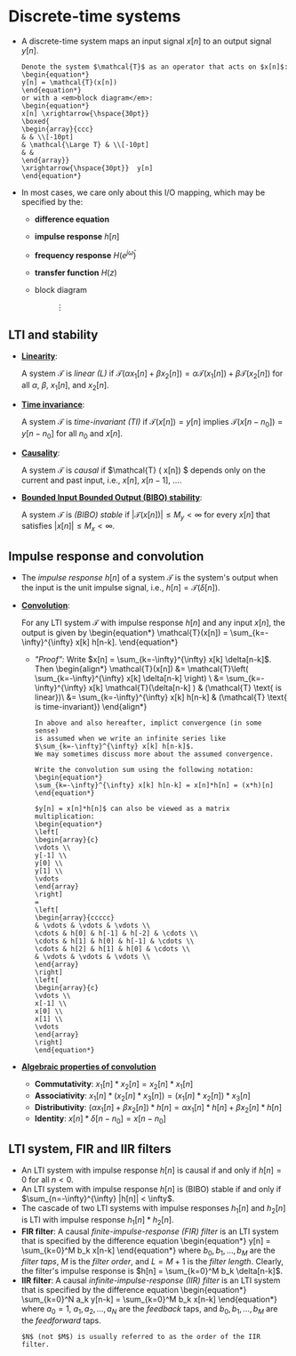 # Discrete-time systems
* A discrete-time system maps an input signal $x[n]$ to an output
  signal $y[n]$.
  ```{admonition} Notation
  Denote the system $\mathcal{T}$ as an operator that acts on $x[n]$:
  \begin{equation*}
  y[n] = \mathcal{T}(x[n])
  \end{equation*}
  or with a <em>block diagram</em>:
  \begin{equation*}
  x[n] \xrightarrow{\hspace{30pt}}
  \boxed{ 
  \begin{array}{ccc} 
  & & \\[-10pt] 
  & \mathcal{\Large T} & \\[-10pt] 
  & &
  \end{array}}
  \xrightarrow{\hspace{30pt}}  y[n]
  \end{equation*}
  ```
* In most cases, we care only about this I/O mapping, which may be
  specified by the:
  - **difference equation**
  - **impulse response** $h[n]$
  - **frequency response** $H(e^{j\hat\omega})$ 
  - **transfer function** $H(z)$
  - block diagram 
     
     $\hspace{30pt} \vdots$

## LTI and stability
* **<u>Linearity</u>**:
  
  A system $\mathcal{T}$ is *linear (L)* if
  $\mathcal{T} ( \alpha x_1[n] + \beta x_2[n]) =
  \alpha \mathcal{T} (x_1[n]) + \beta \mathcal{T}(x_2[n])$
  for all $\alpha$, $\beta$, $x_1[n]$, and $x_2[n]$.

* **<u>Time invariance</u>**:

  A system $\mathcal{T}$ is *time-invariant (TI)* if $\mathcal{T} (
  x[n]) = y[n]$ implies $\mathcal{T} ( x[n-n_0]) = y[n-n_0]$ for all
  $n_0$ and $x[n]$.

* **<u>Causality</u>**:

  A system $\mathcal{T}$ is *causal* if $\mathcal{T} (
  x[n]) $ depends only on the current and past input, i.e., $x[n]$,
  $x[n-1]$, $\ldots$.

* **<u>Bounded Input Bounded Output (BIBO) stability</u>**:

  A system $\mathcal{T}$ is *(BIBO) stable* if 
  $|\mathcal{T} (x[n])| \leq M_y < \infty$ for every $x[n]$ that
  satisfies $|x[n]| \leq M_x < \infty$.

## Impulse response and convolution
* The *impulse response* $h[n]$ of a system $\mathcal{T}$ is
  the system's output when the input is the unit impulse signal, i.e.,
  $h[n] = \mathcal{T}(\delta[n])$.
* **<u>Convolution</u>**: 

  For any LTI system $\mathcal{T}$ with impulse response $h[n]$
  and any input $x[n]$, the output is given by
  \begin{equation*}
  \mathcal{T}(x[n]) = \sum_{k=-\infty}^{\infty} x[k] h[n-k].
  \end{equation*}
  - *"Proof":* Write $x[n] = \sum_{k=-\infty}^{\infty} x[k]
    \delta[n-k]$. Then
    \begin{align*}
    \mathcal{T}(x[n]) &= \mathcal{T}\left( \sum_{k=-\infty}^{\infty}
    x[k] \delta[n-k] \right) \\
    &= \sum_{k=-\infty}^{\infty} x[k] \mathcal{T}(\delta[n-k] ) &
    (\mathcal{T} \text{ is linear})\\
    &= \sum_{k=-\infty}^{\infty} x[k] h[n-k] & (\mathcal{T}  \text{ is time-invariant})
    \end{align*}
    ```{note}
    In above and also hereafter, implict convergence (in some sense)
    is assumed when we write an infinite series like
    $\sum_{k=-\infty}^{\infty} x[k] h[n-k]$.
    We may sometimes discuss more about the assumed convergence.
    ```
    ```{admonition} Notation
    Write the convolution sum using the following notation:
    \begin{equation*}
    \sum_{k=-\infty}^{\infty} x[k] h[n-k] = x[n]*h[n] = (x*h)[n]
    \end{equation*}
    
    ```
    ```{tip}
    $y[n] = x[n]*h[n]$ can also be viewed as a matrix multiplication:
    \begin{equation*}
    \left[
    \begin{array}{c}
    \vdots \\
    y[-1] \\
    y[0] \\
    y[1] \\
    \vdots
    \end{array}
    \right] 
    = 
    \left[
    \begin{array}{ccccc}
    & \vdots & \vdots & \vdots \\
    \cdots & h[0] & h[-1] & h[-2] & \cdots \\
    \cdots & h[1] & h[0] & h[-1] & \cdots \\
    \cdots & h[2] & h[1] & h[0] & \cdots \\
    & \vdots & \vdots & \vdots \\
    \end{array}
    \right] 
    \left[
    \begin{array}{c}
    \vdots \\
    x[-1] \\
    x[0] \\
    x[1] \\
    \vdots
    \end{array}
    \right] 
    \end{equation*}

    ```
* **<u>Algebraic properties of convolution</u>**
  - **Commutativity**: $x_1[n]*x_2[n] = x_2[n]*x_1[n]$
  - **Associativity**:  $x_1[n]*(x_2[n]*x_3[n]) =
    (x_1[n]*x_2[n])*x_3[n]$
  - **Distributivity**: $(\alpha x_1[n]+ \beta x_2[n])*h[n] = \alpha
    x_1[n]*h[n] + \beta x_2[n]*h[n]$
  - **Identity**: $x[n] * \delta[n-n_0] = x[n-n_0]$

## LTI system, FIR and IIR filters 
* An LTI system with impulse response $h[n]$ is causal if and only if
  $h[n] = 0$ for all $n<0$.
* An LTI system  with impulse response $h[n]$ is (BIBO) stable if and only if
  $\sum_{n=-\infty}^{\infty} |h[n]| < \infty$.
* The cascade of two LTI systems with impulse responses $h_1[n]$ and
  $h_2[n]$ is LTI with impulse response $h_1[n]*h_2[n]$.
* **FIR filter**:
  A causal *finite-impulse-response (FIR) filter* is an LTI system
  that is specified by the difference equation
  \begin{equation*}
  y[n] = \sum_{k=0}^M b_k x[n-k]
  \end{equation*}
  where $b_0, b_1, \ldots, b_M$ are the *filter taps*,  $M$ is the
  *filter order*, and $L=M+1$ is the *filter length*. Clearly, the filter's
  impulse response is $h[n] = \sum_{k=0}^M b_k \delta[n-k]$.
* **IIR filter**:
  A causal *infinite-impulse-response (IIR) filter* is an LTI system
  that is specified by the difference equation
  \begin{equation*}
  \sum_{k=0}^N a_k y[n-k] = \sum_{k=0}^M b_k x[n-k]
  \end{equation*}
  where $a_0=1$, $a_1,a_2, \ldots, a_N$ are the *feedback* taps, and
  $b_0, b_1, \ldots, b_M$ are the *feedforward* taps.
  ```{note}
  $N$ (not $M$) is usually referred to as the order of the IIR filter.
  ```
